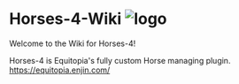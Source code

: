 # Horses-4-Wiki ![logo]
Welcome to the Wiki for Horses-4!

Horses-4 is Equitopia's fully custom Horse managing plugin.
https://equitopia.enjin.com/


[logo]: https://github.com/s3xi/Horses-4-Wiki/blob/master/icon48.png "Equitopia Logo"
